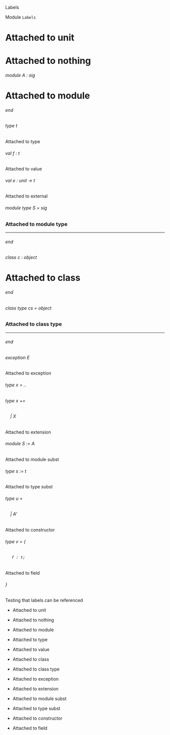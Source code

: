Labels

Module  `` Labels `` 


# Attached to unit


# Attached to nothing

###### module A : sig


# Attached to module


###### end

###### type t

Attached to type
###### val f : t

Attached to value
###### val e : unit -> t

Attached to external
###### module type S = sig


### Attached to module type
---


###### end

###### class  c : object


# Attached to class


###### end

###### class type  cs = object


### Attached to class type
---


###### end

###### exception E

Attached to exception
###### type x = ..

###### type x += 
######     | X



Attached to extension
###### module S := A

Attached to module subst
###### type s := t

Attached to type subst
###### type u = 
######     | A'

Attached to constructor


###### type v = {
######      `` f : t; `` 

Attached to field
###### }

Testing that labels can be referenced
- Attached to unit

- Attached to nothing

- Attached to module

- Attached to type

- Attached to value

- Attached to class

- Attached to class type

- Attached to exception

- Attached to extension

- Attached to module subst

- Attached to type subst

- Attached to constructor

- Attached to field
